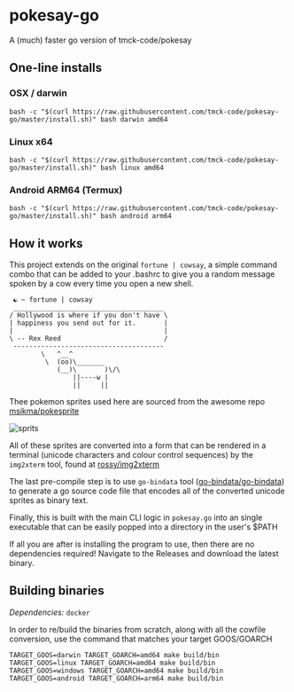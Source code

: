 # pokesay-go
A (much) faster go version of tmck-code/pokesay

## One-line installs

### OSX / darwin
```shell
bash -c "$(curl https://raw.githubusercontent.com/tmck-code/pokesay-go/master/install.sh)" bash darwin amd64
```

### Linux x64
```shell
bash -c "$(curl https://raw.githubusercontent.com/tmck-code/pokesay-go/master/install.sh)" bash linux amd64
```

### Android ARM64 (Termux)
```shell
bash -c "$(curl https://raw.githubusercontent.com/tmck-code/pokesay-go/master/install.sh)" bash android arm64
```

## How it works

This project extends on the original `fortune | cowsay`, a simple command combo that can be added to your .bashrc to give you a random message spoken by a cow every time you open a new shell.

```
 ☯ ~ fortune | cowsay
 ______________________________________
/ Hollywood is where if you don't have \
| happiness you send out for it.       |
|                                      |
\ -- Rex Reed                          /
 --------------------------------------
        \   ^__^
         \  (oo)\_______
            (__)\       )\/\
                ||----w |
                ||     ||
```

Thee pokemon sprites used here are sourced from the awesome repo [msikma/pokesprite](https://github.com/msikma/pokesprite)

![sprits](https://github.com/msikma/pokesprite/raw/master/resources/images/banner_gen8_2x.png)

All of these sprites are converted into a form that can be rendered in a terminal (unicode characters and colour control sequences) by the `img2xterm` tool, found at [rossy/img2xterm](https://github.com/rossy/img2xterm)

The last pre-compile step is to use `go-bindata` tool ([go-bindata/go-bindata](https://github.com/go-bindata/go-bindata)) to generate a go source code file that encodes all of the converted unicode sprites as binary text.

Finally, this is built with the main CLI logic in `pokesay.go` into an single executable that can be easily popped into a directory in the user's $PATH

If all you are after is installing the program to use, then there are no dependencies required! Navigate to the Releases and download the latest binary.

## Building binaries

_Dependencies:_ `docker`

In order to re/build the binaries from scratch, along with all the cowfile conversion, use the command that matches your target GOOS/GOARCH 

```shell
TARGET_GOOS=darwin TARGET_GOARCH=amd64 make build/bin
TARGET_GOOS=linux TARGET_GOARCH=amd64 make build/bin
TARGET_GOOS=windows TARGET_GOARCH=amd64 make build/bin
TARGET_GOOS=android TARGET_GOARCH=arm64 make build/bin
```
